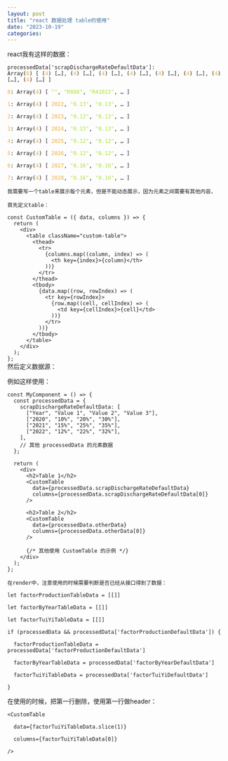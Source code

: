 ```yaml
---
layout: post
title: "react 数据处理 table的使用"
date: "2023-10-19"
categories: 
---
```

<p>react我有这样的数据：</p>

<pre>
<code>processedData[&#39;scrapDischargeRateDefaultData&#39;]:  
Array(<span style="color:#f5ab35">8</span>) [ (<span style="color:#f5ab35">4</span>) [&hellip;], (<span style="color:#f5ab35">4</span>) [&hellip;], (<span style="color:#f5ab35">4</span>) [&hellip;], (<span style="color:#f5ab35">4</span>) [&hellip;], (<span style="color:#f5ab35">4</span>) [&hellip;], (<span style="color:#f5ab35">4</span>) [&hellip;], (<span style="color:#f5ab35">4</span>) [&hellip;], (<span style="color:#f5ab35">4</span>) [&hellip;] ]
​
<span style="color:#f5ab35">0</span>: Array(<span style="color:#f5ab35">4</span>) [ <span style="color:#abe338">&quot;&quot;</span>, <span style="color:#abe338">&quot;R888&quot;</span>, <span style="color:#abe338">&quot;R41022&quot;</span>, &hellip; ]
​
<span style="color:#f5ab35">1</span>: Array(<span style="color:#f5ab35">4</span>) [ <span style="color:#f5ab35">2022</span>, <span style="color:#abe338">&quot;0.13&quot;</span>, <span style="color:#abe338">&quot;0.13&quot;</span>, &hellip; ]
​
<span style="color:#f5ab35">2</span>: Array(<span style="color:#f5ab35">4</span>) [ <span style="color:#f5ab35">2023</span>, <span style="color:#abe338">&quot;0.13&quot;</span>, <span style="color:#abe338">&quot;0.13&quot;</span>, &hellip; ]
​
<span style="color:#f5ab35">3</span>: Array(<span style="color:#f5ab35">4</span>) [ <span style="color:#f5ab35">2024</span>, <span style="color:#abe338">&quot;0.13&quot;</span>, <span style="color:#abe338">&quot;0.13&quot;</span>, &hellip; ]
​
<span style="color:#f5ab35">4</span>: Array(<span style="color:#f5ab35">4</span>) [ <span style="color:#f5ab35">2025</span>, <span style="color:#abe338">&quot;0.12&quot;</span>, <span style="color:#abe338">&quot;0.12&quot;</span>, &hellip; ]
​
<span style="color:#f5ab35">5</span>: Array(<span style="color:#f5ab35">4</span>) [ <span style="color:#f5ab35">2026</span>, <span style="color:#abe338">&quot;0.12&quot;</span>, <span style="color:#abe338">&quot;0.12&quot;</span>, &hellip; ]
​
<span style="color:#f5ab35">6</span>: Array(<span style="color:#f5ab35">4</span>) [ <span style="color:#f5ab35">2027</span>, <span style="color:#abe338">&quot;0.16&quot;</span>, <span style="color:#abe338">&quot;0.16&quot;</span>, &hellip; ]
​
<span style="color:#f5ab35">7</span>: Array(<span style="color:#f5ab35">4</span>) [ <span style="color:#f5ab35">2028</span>, <span style="color:#abe338">&quot;0.16&quot;</span>, <span style="color:#abe338">&quot;0.16&quot;</span>, &hellip; ]</code></pre>

<p><code>我需要写一个table来展示每个元素，但是不能动态展示，因为元素之间需要有其他内容，</code></p>

<p><code>首先定义table：</code></p>

<pre>
<code>const CustomTable = ({ data, columns }) =&gt; {
  return (
    &lt;div&gt;
      &lt;table className=&quot;custom-table&quot;&gt;
        &lt;thead&gt;
          &lt;tr&gt;
            {columns.map((column, index) =&gt; (
              &lt;th key={index}&gt;{column}&lt;/th&gt;
            ))}
          &lt;/tr&gt;
        &lt;/thead&gt;
        &lt;tbody&gt;
          {data.map((row, rowIndex) =&gt; (
            &lt;tr key={rowIndex}&gt;
              {row.map((cell, cellIndex) =&gt; (
                &lt;td key={cellIndex}&gt;{cell}&lt;/td&gt;
              ))}
            &lt;/tr&gt;
          ))}
        &lt;/tbody&gt;
      &lt;/table&gt;
    &lt;/div&gt;
  );
};
</code>然后定义数据源：
</pre>

<p>例如这样使用：</p>

<pre>
<code>const MyComponent = () =&gt; {
  const processedData = {
    scrapDischargeRateDefaultData: [
      [&quot;Year&quot;, &quot;Value 1&quot;, &quot;Value 2&quot;, &quot;Value 3&quot;],
      [&quot;2020&quot;, &quot;10%&quot;, &quot;20%&quot;, &quot;30%&quot;],
      [&quot;2021&quot;, &quot;15%&quot;, &quot;25%&quot;, &quot;35%&quot;],
      [&quot;2022&quot;, &quot;12%&quot;, &quot;22%&quot;, &quot;32%&quot;],
    ],
    // 其他 processedData 的元素数据
  };

  return (
    &lt;div&gt;
      &lt;h2&gt;Table 1&lt;/h2&gt;
      &lt;CustomTable
        data={processedData.scrapDischargeRateDefaultData}
        columns={processedData.scrapDischargeRateDefaultData[0]}
      /&gt;

      &lt;h2&gt;Table 2&lt;/h2&gt;
      &lt;CustomTable
        data={processedData.otherData}
        columns={processedData.otherData[0]}
      /&gt;

      {/* 其他使用 CustomTable 的示例 */}
    &lt;/div&gt;
  );
};</code></pre>

<p><code>在render中，注意使用的时候需要判断是否已经从接口得到了数据：</code></p>

<pre>
<code>let factorProductionTableData = [[]]

let factorByYearTableData = [[]]

let factorTuiYiTableData = [[]]

if (processedData &amp;&amp; processedData[&#39;factorProductionDefaultData&#39;]) {

&nbsp; factorProductionTableData = processedData[&#39;factorProductionDefaultData&#39;]

&nbsp; factorByYearTableData = processedData[&#39;factorByYearDefaultData&#39;]

&nbsp; factorTuiYiTableData = processedData[&#39;factorTuiYiDefaultData&#39;]

}</code></pre>

<p>在使用的时候，把第一行删除，使用第一行做header：</p>

<pre>
<code>&lt;CustomTable

&nbsp; data={factorTuiYiTableData.slice(1)}

&nbsp; columns={factorTuiYiTableData[0]}

/&gt;</code></pre>

<p>&nbsp;</p>

